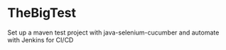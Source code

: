 # TheBigTest
Set up a maven test project with java-selenium-cucumber and automate with Jenkins for CI/CD
